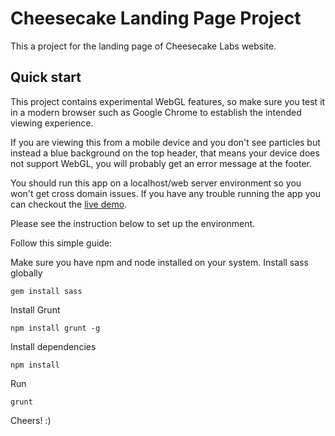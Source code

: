 # Cheesecake Landing Page Project

This a project for the landing page of Cheesecake Labs website.



## Quick start

This project contains experimental WebGL features, so make sure you test it in a modern browser such as Google Chrome to establish the intended viewing experience.

If you are viewing this from a mobile device and you don't see particles but instead a blue background on the top header, that means your device does not support WebGL, you will probably get an error message at the footer.

You should run this app on a localhost/web server environment so you won't get cross domain issues. If you have any trouble running the app you can checkout the [live demo](http://www.danieldarvile.com.br/quantum/index.html).

Please see the instruction below to set up the environment.

Follow this simple guide:

Make sure you have npm and node installed on your system.
Install sass globally 
```shell
gem install sass
```

Install Grunt

```shell
npm install grunt -g
```

Install dependencies

```shell
npm install 
```
Run

```shell
grunt
```

Cheers! :)
